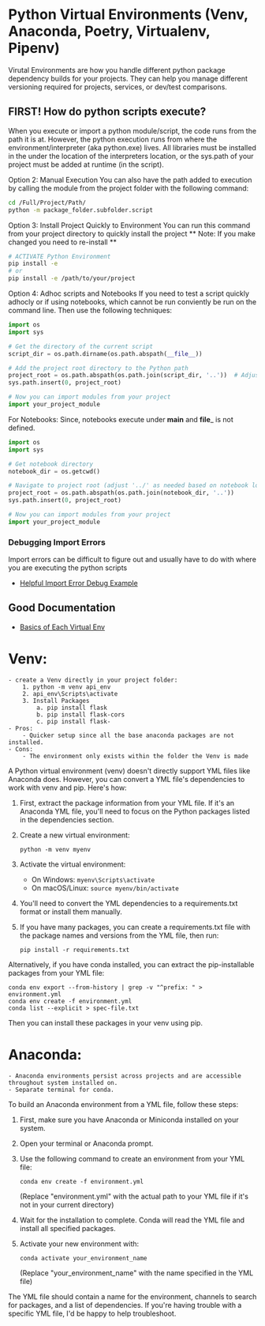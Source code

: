 # Python Virtual Environments (Venv, Anaconda, Poetry, Virtualenv, Pipenv)
Virutal Environments are how you handle different python package dependency builds for your projects. They can help you manage different versioning required for projects, services, or dev/test comparisons.

## FIRST! How do python scripts execute?
When you execute or import a python module/script, the code runs from the path it is at. However, the python execution runs from where the environment/interpreter (aka python.exe) lives. All libraries must be installed in the under the location of the interpreters location, or the sys.path of your project must be added at runtime (in the script).

Option 2: Manual Execution
You can also have the path added to execution by calling the module from the project folder with the following command:
```bash
cd /Full/Project/Path/
python -m package_folder.subfolder.script
```
Option 3: Install Project Quickly to Environment
You can run this command from your project directory to quickly install the project
** Note: If you make changed you need to re-install **
```bash
# ACTIVATE Python Environment
pip install -e
# or
pip install -e /path/to/your/project
```

Option 4: Adhoc scripts and Notebooks
If you need to test a script quickly adhocly or if using notebooks, which cannot be run conviently be run on the command line. Then use the following techniques:
```python
import os
import sys

# Get the directory of the current script
script_dir = os.path.dirname(os.path.abspath(__file__))

# Add the project root directory to the Python path
project_root = os.path.abspath(os.path.join(script_dir, '..'))  # Adjust as needed for your folder structure
sys.path.insert(0, project_root)

# Now you can import modules from your project
import your_project_module
```
For Notebooks:
Since, notebooks execute under __main__ and __file___ is not defined.
```python
import os
import sys

# Get notebook directory
notebook_dir = os.getcwd()

# Navigate to project root (adjust '../' as needed based on notebook location)
project_root = os.path.abspath(os.path.join(notebook_dir, '..'))
sys.path.insert(0, project_root)

# Now you can import modules from your project
import your_project_module
```
### Debugging Import Errors
Import errors can be difficult to figure out and usually have to do with where you are executing the python scripts

- [Helpful Import Error Debug Example](https://www.youtube.com/watch?v=pm1IK0fBuhw)

## Good Documentation
- [Basics of Each Virtual Env](https://www.pythoncheatsheet.org/cheatsheet/virtual-environments)

# Venv:
    - create a Venv directly in your project folder:
        1. python -m venv api_env
        2. api_env\Scripts\activate
        3. Install Packages
            a. pip install flask
            b. pip install flask-cors
            c. pip install flask-
    - Pros:
        - Quicker setup since all the base anaconda packages are not installed.
    - Cons:
        - The environment only exists within the folder the Venv is made

A Python virtual environment (venv) doesn't directly support YML files like Anaconda does. However, you can convert a YML file's dependencies to work with venv and pip. Here's how:

1. First, extract the package information from your YML file. If it's an Anaconda YML file, you'll need to focus on the Python packages listed in the dependencies section.

2. Create a new virtual environment:
   ```
   python -m venv myenv
   ```

3. Activate the virtual environment:
   - On Windows: `myenv\Scripts\activate`
   - On macOS/Linux: `source myenv/bin/activate`

4. You'll need to convert the YML dependencies to a requirements.txt format or install them manually.

5. If you have many packages, you can create a requirements.txt file with the package names and versions from the YML file, then run:
   ```
   pip install -r requirements.txt
   ```

Alternatively, if you have conda installed, you can extract the pip-installable packages from your YML file:

```
conda env export --from-history | grep -v "^prefix: " > environment.yml
conda env create -f environment.yml
conda list --explicit > spec-file.txt
```

Then you can install these packages in your venv using pip.

# Anaconda:
    - Anaconda environments persist across projects and are accessible throughout system installed on.
    - Separate terminal for conda.

To build an Anaconda environment from a YML file, follow these steps:

1. First, make sure you have Anaconda or Miniconda installed on your system.

2. Open your terminal or Anaconda prompt.

3. Use the following command to create an environment from your YML file:
   ```
   conda env create -f environment.yml
   ```
   (Replace "environment.yml" with the actual path to your YML file if it's not in your current directory)

4. Wait for the installation to complete. Conda will read the YML file and install all specified packages.

5. Activate your new environment with:
   ```
   conda activate your_environment_name
   ```
   (Replace "your_environment_name" with the name specified in the YML file)

The YML file should contain a name for the environment, channels to search for packages, and a list of dependencies. If you're having trouble with a specific YML file, I'd be happy to help troubleshoot.
